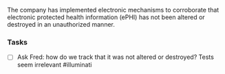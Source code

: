 The company has implemented electronic mechanisms to corroborate that electronic protected health information (ePHI) has not been altered or destroyed in an unauthorized manner.



### Tasks
- [ ] Ask Fred: how do we track that it was not altered or destroyed? Tests seem irrelevant #illuminati 